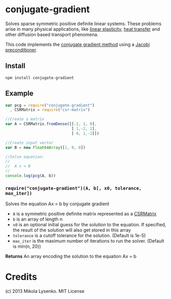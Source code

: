 # conjugate-gradient
Solves sparse symmetric positive definite linear systems.  These problems arise in many physical applications, like [linear elasticity](http://en.wikipedia.org/wiki/Linear_elasticity), [heat transfer](http://en.wikipedia.org/wiki/Heat_transfer) and other diffusion based transport phenomena.

This code implements the [conjugate gradient method](http://en.wikipedia.org/wiki/Conjugate_gradient_method) using a [Jacobi preconditioner](http://en.wikipedia.org/wiki/Preconditioner).

## Install

    npm install conjugate-gradient

## Example

```javascript
var pcg = require("conjugate-gradient")
  , CSRMatrix = require("csr-matrix")

//Create a matrix
var A = CSRMatrix.fromDense([[-2, 1, 0],
                             [ 1,-2, 1],
                             [ 0, 1,-2]])

//Create input vector
var B = new Float64Array([1, 0, 0])

//Solve equation:
//
//  A x = B
//
console.log(pcg(A, b))
```

### `require("conjugate-gradient")(A, b[, x0, tolerance, max_iter])`
Solves the equation Ax = b by conjugate gradient

* `A` is a symmetric positive definite matrix represented as a [CSRMatrix](https://github.com/mikolalysenko/csr-matrix)
* `b` is an array of length n
* `x0` is an optional initial guess for the solution to the equation.  If specified, the result of the solution will also get stored in this array
* `tolerance` is a cutoff tolerance for the solution.  (Default is 1e-5)
* `max_iter` is the maximum number of iterations to run the solver.  (Default is min(n, 20))

**Returns** An array encoding the solution to the equation Ax = b

# Credits
(c) 2013 Mikola Lysenko. MIT License

